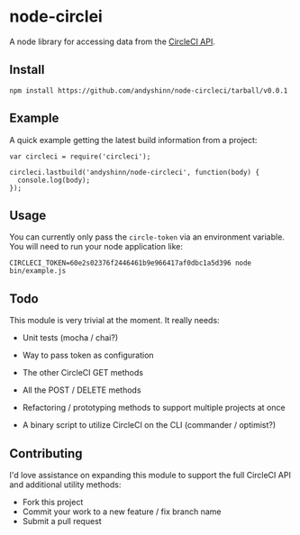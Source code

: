 # node-circlei
A node library for accessing data from the [CircleCI API](https://circleci.com/docs/api).

## Install
```npm install https://github.com/andyshinn/node-circleci/tarball/v0.0.1```

## Example
A quick example getting the latest build information from a project:

```
var circleci = require('circleci');

circleci.lastbuild('andyshinn/node-circleci', function(body) {
  console.log(body);
});
```

## Usage
You can currently only pass the `circle-token` via an environment variable. You will need to run your node application like:

```
CIRCLECI_TOKEN=60e2s02376f2446461b9e966417af0dbc1a5d396 node bin/example.js
```

## Todo
This module is very trivial at the moment. It really needs:

* Unit tests (mocha / chai?)
* Way to pass token as configuration
* The other CircleCI GET methods
* All the POST / DELETE methods
* Refactoring / prototyping methods to support multiple projects at once

* A binary script to utilize CircleCI on the CLI (commander / optimist?)

## Contributing
I'd love assistance on expanding this module to support the full CircleCI API and additional utility methods:

* Fork this project
* Commit your work to a new feature / fix branch name
* Submit a pull request
